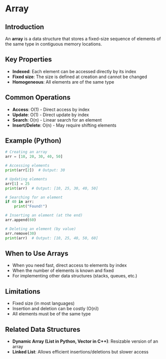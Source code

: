 # Array

## Introduction

An **array** is a data structure that stores a fixed-size sequence of elements of the same type in contiguous memory locations.

## Key Properties
- **Indexed**: Each element can be accessed directly by its index
- **Fixed size**: The size is defined at creation and cannot be changed
- **Homogeneous**: All elements are of the same type

## Common Operations
- **Access**: O(1) - Direct access by index
- **Update**: O(1) - Direct update by index
- **Search**: O(n) - Linear search for an element
- **Insert/Delete**: O(n) - May require shifting elements

## Example (Python)

```python
# Creating an array
arr = [10, 20, 30, 40, 50]

# Accessing elements
print(arr[2])  # Output: 30

# Updating elements
arr[1] = 25
print(arr)  # Output: [10, 25, 30, 40, 50]

# Searching for an element
if 40 in arr:
    print("Found!")

# Inserting an element (at the end)
arr.append(60)

# Deleting an element (by value)
arr.remove(30)
print(arr)  # Output: [10, 25, 40, 50, 60]
```

## When to Use Arrays
- When you need fast, direct access to elements by index
- When the number of elements is known and fixed
- For implementing other data structures (stacks, queues, etc.)

## Limitations
- Fixed size (in most languages)
- Insertion and deletion can be costly (O(n))
- All elements must be of the same type

## Related Data Structures
- **Dynamic Array (List in Python, Vector in C++)**: Resizable version of an array
- **Linked List**: Allows efficient insertions/deletions but slower access 